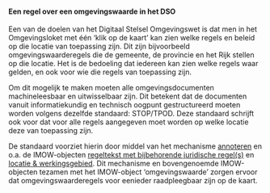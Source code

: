 ﻿#### Een regel over een omgevingswaarde in het DSO

Een van de doelen van het Digitaal Stelsel Omgevingswet is dat men in het
Omgevingsloket met één ‘klik op de kaart’ kan zien welke regels en beleid op die
locatie van toepassing zijn. Dit zijn bijvoorbeeld omgevingswaarderegels die de
gemeente, de provincie en het Rijk stellen op die locatie. Het is de bedoeling
dat iedereen kan zien welke regels waar gelden, en ook voor wie die regels van
toepassing zijn.

Om dit mogelijk te maken moeten alle omgevingsdocumenten machineleesbaar en
uitwisselbaar zijn. Dit betekent dat de documenten vanuit informatiekundig en
technisch oogpunt gestructureerd moeten worden volgens dezelfde standaard:
STOP/TPOD. Deze standaard schrijft ook voor dat voor alle regels aangegeven moet
worden op welke locatie deze van toepassing zijn.

De standaard voorziet hierin door middel van het mechanisme
[annoteren](https://wegwijzerstoptpod.nl/annoteren-0) en o.a. de IMOW-objecten
[regeltekst met bijbehorende juridische
regel(s)](https://wegwijzerstoptpod.nl/regeltekst-en-formele-inhoud) en [locatie
& werkingsgebied](https://wegwijzerstoptpod.nl/locatie-en-werkingsgebied). Dit
mechanisme en bovengenoemde IMOW-objecten tezamen met het IMOW-object
‘omgevingswaarde’ zorgen ervoor dat omgevingswaarderegels voor eenieder
raadpleegbaar zijn op de kaart.